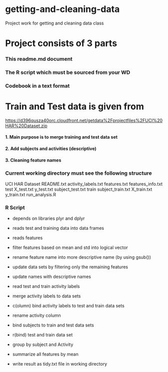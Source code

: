 # getting-and-cleaning-data
Project work for getting and cleaning data class

# Project consists of 3 parts 
### This readme.md document
### The R script which must be sourced from your WD 
### Codebook in a text format

# Train and Test data is given from
 https://d396qusza40orc.cloudfront.net/getdata%2Fprojectfiles%2FUCI%20HAR%20Dataset.zip 

 
#### 1. Main purpose is to merge training and test data set
#### 2. Add subjects and activities (descriptive)
#### 3. Cleaning feature names 

### Current working directory must see the following structure

 UCI HAR Dataset
   README.txt
   activity_labels.txt
   features.txt
   features_info.txt
   test
     X_test.txt
	 y_test.txt
	 subject_test.txt
   train
     subject_train.txt 
     X_train.txt 
	 y_train.txt
   run_analysis.R
  
### R Script 

* depends on libraries plyr and dplyr
* reads test and training data into data frames
* reads features
* filter features based on mean and std into logical vector
* rename feature name into more descriptive name (by using gsub())
* update data sets by filtering only the remaining features 
* update names with descriptive names

* read test and train activity labels 
* merge activity labels to data sets

* c(olumn) bind activity labels to test and train data sets
* rename activity column

* bind subjects to train and test data sets
* r(bind) test and train data set

* group by subject and Activity
* summarize all features by mean
* write result as tidy.txt file in working directory


